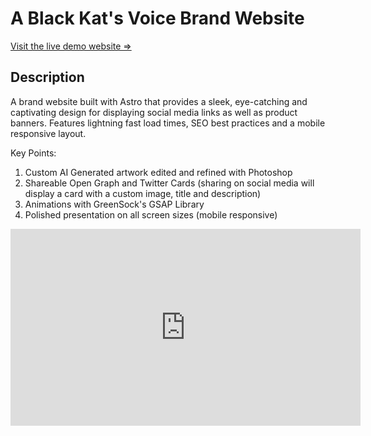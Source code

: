 # A Black Kat's Voice Brand Website

[Visit the live demo website =>](https://ablackkatsvoice.vercel.app "A Black Kat's Voice")

## Description

A brand website built with Astro that provides a sleek, eye-catching and captivating design for displaying social media links as well as product banners. Features lightning fast load times, SEO best practices and a mobile responsive layout.

Key Points:

1. Custom AI Generated artwork edited and refined with Photoshop
2. Shareable Open Graph and Twitter Cards (sharing on social media will display a card with a custom image, title and description)
3. Animations with GreenSock's GSAP Library
4. Polished presentation on all screen sizes (mobile responsive)

<iframe width="560" height="315" src="https://www.youtube.com/embed/r4kLcqCRdao?si=a6qohyXen37i3su4" title="YouTube video player" frameborder="0" allow="accelerometer; autoplay; clipboard-write; encrypted-media; gyroscope; picture-in-picture; web-share" allowfullscreen></iframe>

